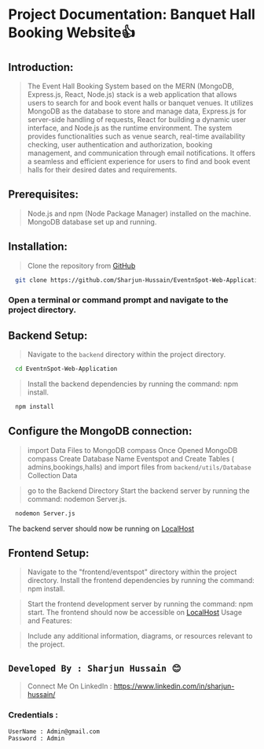 # Project Documentation: Banquet Hall Booking Website👍

## Introduction:

>The Event Hall Booking System based on the MERN (MongoDB, Express.js, React, Node.js) stack is a web application that allows users to search for and book event halls or banquet venues. It utilizes MongoDB as the database to store and manage data, Express.js for server-side handling of requests, React for building a dynamic user interface, and Node.js as the runtime environment. The system provides functionalities such as venue search, real-time availability checking, user authentication and authorization, booking management, and communication through email notifications. It offers a seamless and efficient experience for users to find and book event halls for their desired dates and requirements.

## Prerequisites:

> Node.js and npm (Node Package Manager) installed on the machine.
> MongoDB database set up and running.

## Installation:

>Clone the repository from [GitHub](https://github.com/Sharjun-Hussain/EventnSpot-Web-Application.git)
```bash
  git clone https://github.com/Sharjun-Hussain/EventnSpot-Web-Application.git
```
### Open a terminal or command prompt and navigate to the project directory.

## Backend Setup:

> Navigate to the `backend` directory within the project directory.
```bash
  cd EventnSpot-Web-Application
```
> Install the backend dependencies by running the command: npm install.
```bash
  npm install
```
## Configure the MongoDB connection:

> import Data Files to MongoDB compass 
Once Opened MongoDB compass Create Database Name Eventspot and Create Tables ( admins,bookings,halls) and import files from `backend/utils/Database` Collection Data 


> go to the Backend Directory Start the backend server by running the command: nodemon Server.js.
```bash
  nodemon Server.js
```
The backend server should now be running on  [LocalHost](http://localhost:8000)


## Frontend Setup:

> Navigate to the "frontend/eventspot" directory within the project directory.
Install the frontend dependencies by running the command: npm install.

> Start the frontend development server by running the command: npm start.
The frontend should now be accessible on [LocalHost](http://localhost:3000)
Usage and Features:

>Include any additional information, diagrams, or resources relevant to the project.

## `Developed By : Sharjun Hussain 😊`

> Connect Me On LinkedIn : https://www.linkedin.com/in/sharjun-hussain/


### Credentials :

```bash
UserName : Admin@gmail.com
Password : Admin
```
